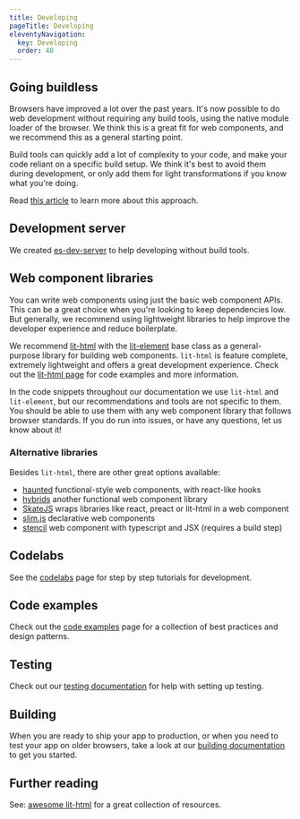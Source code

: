 ```yaml
---
title: Developing
pageTitle: Developing
eleventyNavigation:
  key: Developing
  order: 40
---
```


## Going buildless

Browsers have improved a lot over the past years. It's now possible to do web development without requiring any build tools, using the native module loader of the browser. We think this is a great fit for web components, and we recommend this as a general starting point.

Build tools can quickly add a lot of complexity to your code, and make your code reliant on a specific build setup. We think it's best to avoid them during development, or only add them for light transformations if you know what you're doing.

Read [this article](https://dev.to/open-wc/developing-without-a-build-1-introduction-26ao) to learn more about this approach.

## Development server

We created [es-dev-server](https://open-wc.org/developing/es-dev-server.html) to help developing without build tools.

## Web component libraries

You can write web components using just the basic web component APIs. This can be a great choice when you're looking to keep dependencies low. But generally, we recommend using lightweight libraries to help improve the developer experience and reduce boilerplate.

We recommend [lit-html](https://www.npmjs.com/package/lit-html) with the [lit-element](https://www.npmjs.com/package/lit-element) base class as a general-purpose library for building web components. `lit-html` is feature complete, extremely lightweight and offers a great development experience. Check out the [lit-html page](/developing/lit-html.html) for code examples and more information.

In the code snippets throughout our documentation we use `lit-html` and `lit-element`, but our recommendations and tools are not specific to them. You should be able to use them with any web component library that follows browser standards. If you do run into issues, or have any questions, let us know about it!

### Alternative libraries

Besides `lit-html`, there are other great options available:

- [haunted](https://www.npmjs.com/package/haunted) functional-style web components, with react-like hooks
- [hybrids](https://www.npmjs.com/package/hybrids) another functional web component library
- [SkateJS](https://skatejs.netlify.com/) wraps libraries like react, preact or lit-html in a web component
- [slim.js](https://slimjs.com/) declarative web components
- [stencil](https://stenciljs.com/) web component with typescript and JSX (requires a build step)

## Codelabs

See the [codelabs](/codelabs/) page for step by step tutorials for development.

## Code examples

Check out the [code examples](/developing/code-examples.html) page for a collection of best practices and design patterns.

## Testing

Check out our [testing documentation](/testing/) for help with setting up testing.

## Building

When you are ready to ship your app to production, or when you need to test your app on older browsers, take a look at our [building documentation](/building/) to get you started.

## Further reading

See: [awesome lit-html](https://github.com/web-padawan/awesome-lit-html) for a great collection of resources.
